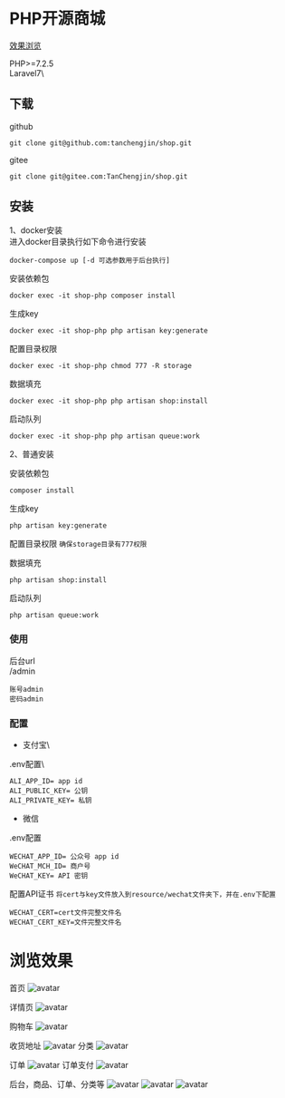 # PHP开源商城

[效果浏览](#浏览效果)

PHP>=7.2.5\
Laravel7\

## 下载
github
````
git clone git@github.com:tanchengjin/shop.git
````

gitee
````
git clone git@gitee.com:TanChengjin/shop.git
````

## 安装

1、docker安装\
进入docker目录执行如下命令进行安装
````
docker-compose up [-d 可选参数用于后台执行]
````

安装依赖包
````
docker exec -it shop-php composer install
````
生成key
````
docker exec -it shop-php php artisan key:generate
````
配置目录权限
````
docker exec -it shop-php chmod 777 -R storage
````
数据填充
````
docker exec -it shop-php php artisan shop:install
````
启动队列
````
docker exec -it shop-php php artisan queue:work
````
2、普通安装

安装依赖包
````
composer install
````
生成key
````
php artisan key:generate
````

配置目录权限
`确保storage目录有777权限` 

数据填充
````
php artisan shop:install
````

启动队列
````
php artisan queue:work
````

### 使用

后台url\
/admin
````
账号admin
密码admin
````

### 配置
- 支付宝\

.env配置\
```
ALI_APP_ID= app id
ALI_PUBLIC_KEY= 公钥
ALI_PRIVATE_KEY= 私钥
```

- 微信

.env配置
````
WECHAT_APP_ID= 公众号 app id
WeCHAT_MCH_ID= 商户号
WeCHAT_KEY= API 密钥
````
配置API证书
`将cert与key文件放入到resource/wechat文件夹下，并在.env下配置`

````
WECHAT_CERT=cert文件完整文件名
WECHAT_CERT_KEY=文件完整文件名
````


# 浏览效果

首页
![avatar](images/product-index.png)

详情页
![avatar](images/product-detail.png)

购物车
![avatar](images/product-cart.png)

收货地址
![avatar](images/address.png)
分类
![avatar](images/product-category.png)

订单
![avatar](images/product-category.png)
订单支付
![avatar](images/product-payment.png)

后台，商品、订单、分类等
![avatar](images/admin-product.png)
![avatar](images/admin-product-recycle.png)
![avatar](images/admin-order.png)



